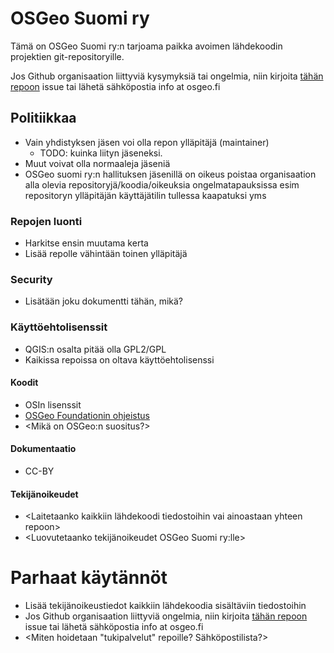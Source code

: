 # OSGeo Suomi ry

Tämä on OSGeo Suomi ry:n tarjoama paikka avoimen lähdekoodin projektien git-repositoryille.

Jos Github organisaation liittyviä kysymyksiä tai ongelmia, niin kirjoita [tähän repoon](https://github.com/osgeosuomi/.github/issues) issue
tai lähetä sähköpostia info at osgeo.fi

## Politiikkaa
- Vain yhdistyksen jäsen voi olla repon ylläpitäjä (maintainer) 
  - TODO: kuinka liityn jäseneksi.
- Muut voivat olla normaaleja jäseniä
- OSGeo suomi ry:n hallituksen jäsenillä on oikeus poistaa organisaation alla olevia repositoryjä/koodia/oikeuksia ongelmatapauksissa esim repositoryn ylläpitäjän käyttäjätilin tullessa kaapatuksi yms

### Repojen luonti
- Harkitse ensin muutama kerta
- Lisää repolle vähintään toinen ylläpitäjä

### Security 
- Lisätään joku dokumentti tähän, mikä?

### Käyttöehtolisenssit
- QGIS:n osalta pitää olla GPL2/GPL
- Kaikissa repoissa on oltava käyttöehtolisenssi

#### Koodit
- OSIn lisenssit
- [OSGeo Foundationin ohjeistus](https://www.osgeo.org/about/what-is-open-source/)
- <Mikä on OSGeo:n suositus?>

#### Dokumentaatio
- CC-BY

#### Tekijänoikeudet
- <Laitetaanko kaikkiin lähdekoodi tiedostoihin vai ainoastaan yhteen repoon>
- <Luovutetaanko tekijänoikeudet OSGeo Suomi ry:lle>

# Parhaat käytännöt
- Lisää tekijänoikeustiedot kaikkiin lähdekoodia sisältäviin tiedostoihin
- Jos Github organisaation liittyviä ongelmia, niin kirjoita [tähän repoon](https://github.com/osgeosuomi/.github/issues) issue
tai lähetä sähköpostia info at osgeo.fi
- <Miten hoidetaan "tukipalvelut" repoille? Sähköpostilista?>
<!--

**Here are some ideas to get you started:**

🙋‍♀️ A short introduction - what is your organization all about?
🌈 Contribution guidelines - how can the community get involved?
👩‍💻 Useful resources - where can the community find your docs? Is there anything else the community should know?
🍿 Fun facts - what does your team eat for breakfast?
🧙 Remember, you can do mighty things with the power of [Markdown](https://docs.github.com/github/writing-on-github/getting-started-with-writing-and-formatting-on-github/basic-writing-and-formatting-syntax)
-->
